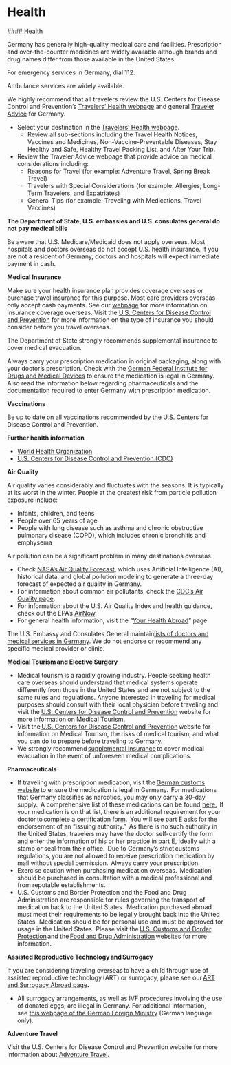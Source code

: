 # Health

[#### Health](javascript:void(0); "Health")

Germany has generally high-quality medical care and facilities. Prescription and over-the-counter medicines are widely available although brands and drug names differ from those available in the United States.

For emergency services in Germany, dial 112.

Ambulance services are widely available.

We highly recommend that all travelers review the U.S. Centers for Disease Control and Prevention’s [Travelers’ Health webpage](https://wwwnc.cdc.gov/travel/) and general [Traveler Advice](https://wwwnc.cdc.gov/travel/destinations/traveler/none/germany) for Germany.

* Select your destination in the [Travelers’ Health webpage](https://wwwnc.cdc.gov/travel/).
  + Review all sub-sections including the Travel Health Notices, Vaccines and Medicines, Non-Vaccine-Preventable Diseases, Stay Healthy and Safe, Healthy Travel Packing List, and After Your Trip.
* Review the Traveler Advice webpage that provide advice on medical considerations including:
  + Reasons for Travel (for example: Adventure Travel, Spring Break Travel)
  + Travelers with Special Considerations (for example: Allergies, Long-Term Travelers, and Expatriates)
  + General Tips (for example: Traveling with Medications, Travel Vaccines)

**The Department of State, U.S. embassies and U.S. consulates general do not pay medical bills**

Be aware that U.S. Medicare/Medicaid does not apply overseas. Most hospitals and doctors overseas do not accept U.S. health insurance. If you are not a resident of Germany, doctors and hospitals will expect immediate payment in cash.

**Medical Insurance**

Make sure your health insurance plan provides coverage overseas or purchase travel insurance for this purpose. Most care providers overseas only accept cash payments. See our [webpage](https://travel.state.gov/content/travel/en/international-travel/before-you-go/your-health-abroad/Insurance_Coverage_Overseas.html) for more information on insurance coverage overseas. Visit the [U.S. Centers for Disease Control and Prevention](https://wwwnc.cdc.gov/travel/page/insurance) for more information on the type of insurance you should consider before you travel overseas.

The Department of State strongly recommends supplemental insurance to cover medical evacuation.

Always carry your prescription medication in original packaging, along with your doctor’s prescription. Check with the [German Federal Institute for Drugs and Medical Devices](https://www.bfarm.de/EN/Home/_node.html) to ensure the medication is legal in Germany. Also read the information below regarding pharmaceuticals and the documentation required to enter Germany with prescription medication.

**Vaccinations**

Be up to date on all [vaccinations](https://wwwnc.cdc.gov/travel/destinations/list) recommended by the U.S. Centers for Disease Control and Prevention.

**Further health information**

* [World Health Organization](https://www.who.int/travel-advice)
* [U.S. Centers for Disease Control and Prevention (CDC)](https://wwwnc.cdc.gov/travel/)

**Air Quality**

Air quality varies considerably and fluctuates with the seasons. It is typically at its worst in the winter. People at the greatest risk from particle pollution exposure include:

* Infants, children, and teens
* People over 65 years of age
* People with lung disease such as asthma and chronic obstructive pulmonary disease (COPD), which includes chronic bronchitis and emphysema

Air pollution can be a significant problem in many destinations overseas.

* Check [NASA’s Air Quality Forecast](https://aeronet.gsfc.nasa.gov/new_web/aqforecast), which uses Artificial Intelligence (AI), historical data, and global pollution modeling to generate a three-day forecast of expected air quality in Germany.
* For information about common air pollutants, check the [CDC’s Air Quality page](https://www.cdc.gov/air-quality/pollutants/).
* For information about the U.S. Air Quality Index and health guidance, check out the EPA’s [AirNow](https://www.airnow.gov/aqi/aqi-basics/).
* For general health information, visit the “[Your Health Abroad](https://travel.state.gov/content/travel/en/international-travel/before-you-go/your-health-abroad.html)” page.

The U.S. Embassy and Consulates General maintain[lists of doctors and medical services in Germany](https://de.usembassy.gov/medical-assistance/#doctor). We do not endorse or recommend any specific medical provider or clinic.

**Medical Tourism and Elective Surgery**

* Medical tourism is a rapidly growing industry. People seeking health care overseas should understand that medical systems operate differently from those in the United States and are not subject to the same rules and regulations. Anyone interested in traveling for medical purposes should consult with their local physician before traveling and visit the [U.S. Centers for Disease Control and Prevention](https://www.cdc.gov/index.htm) website for more information on Medical Tourism.
* Visit the [U.S. Centers for Disease Control and Prevention](https://www.cdc.gov/index.htm) website for information on Medical Tourism, the risks of medical tourism, and what you can do to prepare before traveling to Germany.
* We strongly recommend [supplemental insurance](https://travel.state.gov/content/travel/en/international-travel/before-you-go/your-health-abroad/Insurance_Coverage_Overseas.html) to cover medical evacuation in the event of unforeseen medical complications.

**Pharmaceuticals**

* If traveling with prescription medication, visit the [German customs website](https://www.zoll.de/EN/Home/home_node.html) to ensure the medication is legal in Germany.  For medications that Germany classifies as narcotics, you may only carry a 30-day supply.  A comprehensive list of these medications can be found  [here.](https://gcc02.safelinks.protection.outlook.com/?url=https%3A%2F%2Fwww.bundesgesundheitsministerium.de%2Ffileadmin%2FDateien%2F3_Downloads%2FGesetze_und_Verordnungen%2FGuV%2FA%2FAnnexIII_marketable_and_prescribable_narcotic_drugs_072010.pdf&data=05%7C01%7CMacDonaghm%40state.gov%7C0bafb26bcfad4975e07608db6daeb6e4%7C66cf50745afe48d1a691a12b2121f44b%7C0%7C0%7C638224369383801394%7CUnknown%7CTWFpbGZsb3d8eyJWIjoiMC4wLjAwMDAiLCJQIjoiV2luMzIiLCJBTiI6Ik1haWwiLCJXVCI6Mn0%3D%7C3000%7C%7C%7C&sdata=nq3vUR9WITIc9UxW%2BtX3S%2Bl4oBeIZeNNpkfC3bXF048%3D&reserved=0)  If your medication is on that list, there is an additional requirement for your doctor to complete a [certification form](https://gcc02.safelinks.protection.outlook.com/?url=https%3A%2F%2Fwww.bfarm.de%2FSharedDocs%2FDownloads%2FDE%2FBundesopiumstelle%2FBetaeubungsmittel%2FReisen%2Freise_andere_formular.pdf%3Bjsessionid%3D7C93E7D191B6D0BD19B1E9F81AC6634B.intranet262%3F__blob%3DpublicationFile&data=05%7C01%7CMacDonaghm%40state.gov%7C0bafb26bcfad4975e07608db6daeb6e4%7C66cf50745afe48d1a691a12b2121f44b%7C0%7C0%7C638224369383801394%7CUnknown%7CTWFpbGZsb3d8eyJWIjoiMC4wLjAwMDAiLCJQIjoiV2luMzIiLCJBTiI6Ik1haWwiLCJXVCI6Mn0%3D%7C3000%7C%7C%7C&sdata=9p49E2yW%2F5MtqvsLTTCo7urlFGqLBGazbNbOZ5molr8%3D&reserved=0).  You will see part E asks for the endorsement of an “issuing authority.”  As there is no such authority in the United States, travelers may have the doctor self-certify the form and enter the information of his or her practice in part E, ideally with a stamp or seal from their office.  Due to Germany’s strict customs regulations, you are not allowed to receive prescription medication by mail without special permission.  Always carry your prescription.
* Exercise caution when purchasing medication overseas.  Medication should be purchased in consultation with a medical professional and from reputable establishments.
* U.S. Customs and Border Protection and the Food and Drug Administration are responsible for rules governing the transport of medication back to the United States.  Medication purchased abroad must meet their requirements to be legally brought back into the United States.  Medication should be for personal use and must be approved for usage in the United States.  Please visit the [U.S. Customs and Border Protection](https://www.cbp.gov/travel/us-citizens/know-before-you-go/prohibited-and-restricted-items) and the [Food and Drug Administration](https://www.fda.gov/drugs/resourcesforyou/consumers/buyingusingmedicinesafely/buyingmedicinefromoutsidetheunitedstates/default.htm) websites for more information.

**Assisted Reproductive Technology and Surrogacy**

If you are considering traveling overseas to have a child through use of assisted reproductive technology (ART) or surrogacy, please see our [ART and Surrogacy Abroad page](https://travel.state.gov/content/travel/en/legal/travel-legal-considerations/us-citizenship/Assisted-Reproductive-Technology-ART-Surrogacy-Abroad.html)**.**

* All surrogacy arrangements, as well as IVF procedures involving the use of donated eggs, are illegal in Germany. For additional information, see [this webpage of the German Foreign Ministry](https://www.auswaertiges-amt.de/de/service/fragenkatalog-node/06-leihmutterschaft/606160#:~:text=In%20Deutschland%20sind%20die%20im,sich%20hingegen%20die%20%E2%80%9EWunscheltern%E2%80%9C.) (German language only).

**Adventure Travel**

Visit the U.S. Centers for Disease Control and Prevention website for more information about [Adventure Travel](https://wwwnc.cdc.gov/travel/page/adventure).